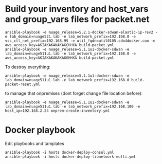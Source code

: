 # Build your inventory and host_vars and group_vars files for packet.net

```
ansible-playbook -e nuage_release=5.2.1-docker-sdwan-elastic-ip-rev2 -e lab_domain=nuage521.lab -e lab_network_prefix=192.168.0 -e vsc_ctl_net_prefix=192.168.99 -e util_fqdn=util0105.sdn4docker.com -e aws_access_key=AKIAKAKAKAKAGGHHXA build-packet.yml
ansible-playbook -e nuage_release=5.1.1u1-docker-sdwan -e lab_domain=nuage511u1.lab -e lab_network_prefix=192.168.0 -e aws_access_key=AKIAKAKAKAKAGGHHXA build-packet.yml
```

To destroy everything:
```
ansible-playbook -e nuage_release=5.1.1u1-docker-sdwan -e lab_domain=nuage511u1.lab -e lab_network_prefix=192.168.0 build-packet-reset.yml
```

to manage that onpremises (dont forget change file location before):
```
ansible-playbook -e nuage_release=5.1.1u1-docker-sdwan -e lab_domain=nuage511u1.lab -e lab_network_prefix=192.168.100 -e host_ip=192.168.2.24 onprem-create-inventory.yml
```


# Docker playbook

Edit playbooks and tamplates
```
ansible-playbook -i hosts docker-deploy-consul.yml
ansible-playbook -i hosts docker-deploy-libnetwork-multi.yml
```

